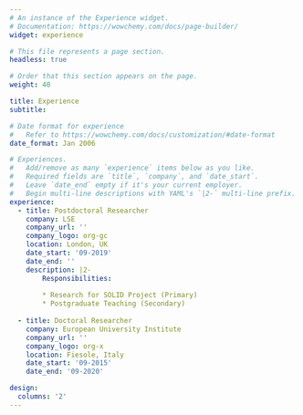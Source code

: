 ```yaml
---
# An instance of the Experience widget.
# Documentation: https://wowchemy.com/docs/page-builder/
widget: experience

# This file represents a page section.
headless: true

# Order that this section appears on the page.
weight: 40

title: Experience
subtitle:

# Date format for experience
#   Refer to https://wowchemy.com/docs/customization/#date-format
date_format: Jan 2006

# Experiences.
#   Add/remove as many `experience` items below as you like.
#   Required fields are `title`, `company`, and `date_start`.
#   Leave `date_end` empty if it's your current employer.
#   Begin multi-line descriptions with YAML's `|2-` multi-line prefix.
experience:
  - title: Postdoctoral Researcher
    company: LSE
    company_url: ''
    company_logo: org-gc
    location: London, UK
    date_start: '09-2019'
    date_end: ''
    description: |2-
        Responsibilities:
        
        * Research for SOLID Project (Primary)
        * Postgraduate Teaching (Secondary)
        
  - title: Doctoral Researcher
    company: European University Institute
    company_url: ''
    company_logo: org-x
    location: Fiesole, Italy
    date_start: '09-2015'
    date_end: '09-2020'

design:
  columns: '2'
---
```

